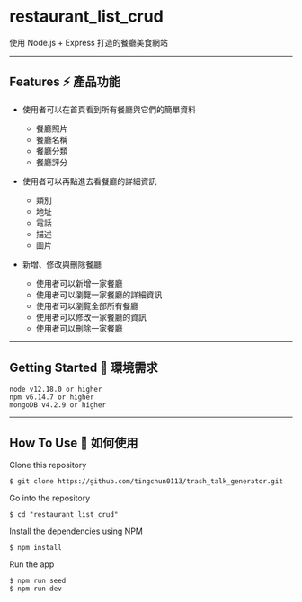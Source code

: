 # restaurant_list_crud

使用 Node.js + Express 打造的餐廳美食網站

---

## Features ⚡️ 產品功能

- 使用者可以在首頁看到所有餐廳與它們的簡單資料

  - 餐廳照片
  - 餐廳名稱
  - 餐廳分類
  - 餐廳評分

- 使用者可以再點進去看餐廳的詳細資訊

  - 類別
  - 地址
  - 電話
  - 描述
  - 圖片

- 新增、修改與刪除餐廳
  - 使用者可以新增一家餐廳
  - 使用者可以瀏覽一家餐廳的詳細資訊
  - 使用者可以瀏覽全部所有餐廳
  - 使用者可以修改一家餐廳的資訊
  - 使用者可以刪除一家餐廳

---

## Getting Started 🚀 環境需求

```
node v12.18.0 or higher
npm v6.14.7 or higher
mongoDB v4.2.9 or higher
```

---

## How To Use 🔧 如何使用

Clone this repository

```
$ git clone https://github.com/tingchun0113/trash_talk_generator.git
```

Go into the repository

```
$ cd "restaurant_list_crud"
```

Install the dependencies using NPM

```
$ npm install
```

Run the app

```
$ npm run seed
$ npm run dev
```
